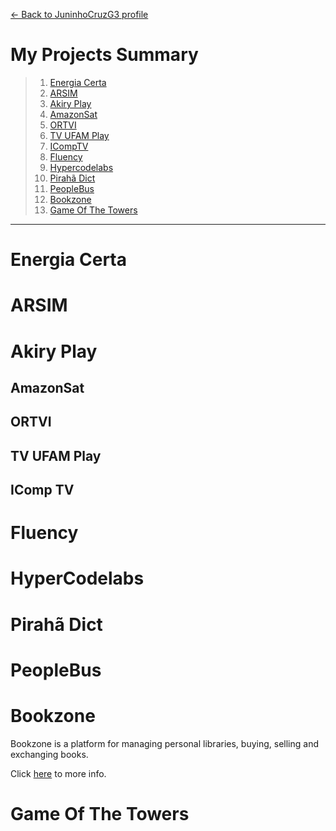 [<- Back to JuninhoCruzG3 profile](../README.md)

# My Projects Summary

> 1. [Energia Certa](#energia-certa)
> 1. [ARSIM](#arsim)
> 1. [Akiry Play](#akiry-play)
> 1. [AmazonSat](#amazonsat)
> 1. [ORTVI](#ortvi)
> 1. [TV UFAM Play](#tv-ufam-play)
> 1. [ICompTV](#icomp-tv)
> 1. [Fluency](#fluency)
> 1. [Hypercodelabs](#hypercodelabs)
> 1. [Pirahã Dict](#pirahã-dict)
> 1. [PeopleBus](#peoplebus)
> 1. [Bookzone](#bookzone)
> 1. [Game Of The Towers](#game-of-the-towers)

---

# Energia Certa

# ARSIM

# Akiry Play

## AmazonSat

## ORTVI

## TV UFAM Play

## IComp TV

# Fluency

# HyperCodelabs

# Pirahã Dict

# PeopleBus

# Bookzone

Bookzone is a platform for managing personal libraries, buying, selling and exchanging books.

Click [here](./bookzone/bookzone.md) to more info.

# Game Of The Towers